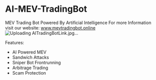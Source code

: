 # AI-MEV-TradingBot
MEV Trading Bot Powered By Artificial Intelligence
For more Information visit our website:
www.mevtradingbot.online
![Uploading AITradingBotLink.jpg…]()

Features:
- AI Powered MEV
- Sandwich Attacks
- Sniper Bot Frontrunning
- Arbitrage Trading
- Scam Protection

